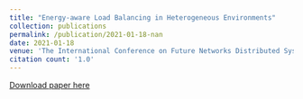 ```yaml
---
title: "Energy-aware Load Balancing in Heterogeneous Environments"
collection: publications
permalink: /publication/2021-01-18-nan
date: 2021-01-18
venue: 'The International Conference on Future Networks Distributed Systems'
citation count: '1.0'
---
```

[Download paper here](https://scholar.google.com/citations?view_op=view_citation&hl=en&user=CCckbEUAAAAJ&cstart=20&pagesize=80&citation_for_view=CCckbEUAAAAJ:bz8QjSJIRt4C)
